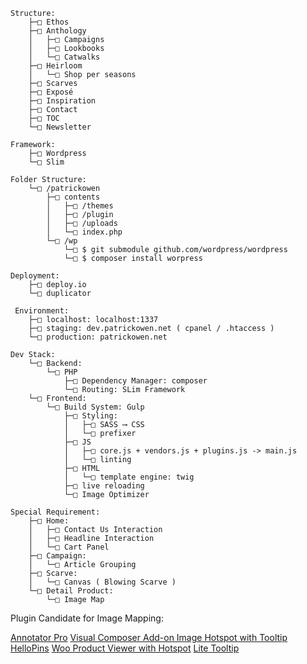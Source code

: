     Structure:
        ├─□ Ethos
        ├─□ Anthology
        │   ├─□ Campaigns
        │   ├─□ Lookbooks
        │   └─□ Catwalks
        ├─□ Heirloom
        │   └─□ Shop per seasons
        ├─□ Scarves
        ├─□ Exposé
        ├─□ Inspiration
        ├─□ Contact
        ├─□ TOC
        └─□ Newsletter

    Framework:
        ├─□ Wordpress
        └─□ Slim

    Folder Structure:
        └─□ /patrickowen
            ├─□ contents
            │   ├─□ /themes
            │   ├─□ /plugin 
            │   ├─□ /uploads 
            │   └─□ index.php
            └─□ /wp
                └─□ $ git submodule github.com/wordpress/wordpress
                └─□ $ composer install worpress

    Deployment:
        ├─□ deploy.io
        └─□ duplicator

     Environment:
        ├─□ localhost: localhost:1337
        ├─□ staging: dev.patrickowen.net ( cpanel / .htaccess )
        └─□ production: patrickowen.net

    Dev Stack:
        └─□ Backend:
            └─□ PHP
                ├─□ Dependency Manager: composer
                └─□ Routing: SLim Framework
        └─□ Frontend:
            └─□ Build System: Gulp
                ├─□ Styling:
                │   ├─□ SASS ⟶ CSS
                │   └─□ prefixer
                ├─□ JS
                │   ├─□ core.js + vendors.js + plugins.js -> main.js
                │   └─□ linting
                ├─□ HTML
                │   └─□ template engine: twig
                ├─□ live reloading
                └─□ Image Optimizer

    Special Requirement:
        ├─□ Home:
        │   ├─□ Contact Us Interaction
        │   ├─□ Headline Interaction
        │   └─□ Cart Panel
        ├─□ Campaign:
        │   └─□ Article Grouping
        ├─□ Scarve:
        │   └─□ Canvas ( Blowing Scarve )
        └─□ Detail Product:
            └─□ Image Map

Plugin Candidate for Image Mapping:

[Annotator Pro](http://codecanyon.net/item/annotator-pro-image-tooltips-zooming/9788132)
[Visual Composer Add-on Image Hotspot with Tooltip](http://codecanyon.net/item/annotator-pro-image-tooltips-zooming/9788132)
[HelloPins](http://codecanyon.net/item/hellopins/9563456)
[Woo Product Viewer with Hotspot](http://codecanyon.net/item/woo-product-viewer-with-hotspot/8204639)
[Lite Tooltip](http://codecanyon.net/item/lite-tooltip-responsive-wordpress-plugin/4165378)